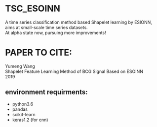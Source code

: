 # TSC_ESOINN
A time series classification method based Shapelet learning by ESIONN, aims at small-scale time series datasets.  
At alpha state now, pursuing more improvements!

# PAPER TO CITE:
Yumeng Wang  
Shapelet Feature Learning Method of BCG Signal Based on ESOINN  
2019

## environment requirments:
* python3.6
* pandas
* scikit-learn
* keras1.2 (for cnn)
